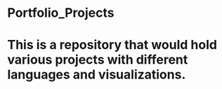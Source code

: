 # Portfolio_Projects
# This is a repository that would hold various projects with different languages and visualizations.

